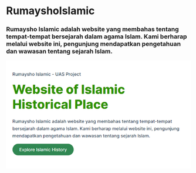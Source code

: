 # RumayshoIslamic

### Rumaysho Islamic adalah website yang membahas tentang tempat-tempat bersejarah dalam agama Islam. Kami berharap melalui website ini, pengunjung mendapatkan pengetahuan dan wawasan tentang sejarah Islam.

![This is an image](img/readme-img/img-readme1.png)